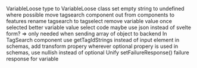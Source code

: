 VariableLoose type to VariableLoose class
set empty string to undefined where possible
move tagsearch component out from components to features
rename tagsearch to tagselect
remove variable value once selected
better variable value select code
maybe use json instead of svelte form? => only needed when sending array of object to backend
In TagSearch component use getTagIdStrings instead of input element
in schemas, add transform propery wherever optional propery is used
in schemas, use nullish instead of optional
Unify setFailureResponse()
failure response for variable
